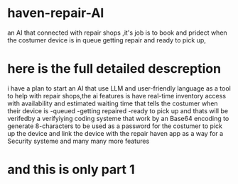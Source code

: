# haven-repair-AI
an AI that connected with repair shops ,it's job is to book and pridect when the costumer device is in queue getting repair and ready to pick up,
# here is the full detailed descreption
i have a plan to start an AI that use LLM and user-friendly language as a tool to help with repair shops,the ai features is have real-time inventory access with availability and estimated waiting time that tells the costumer when their device is
-queued
-getting repaired
-ready to pick up
and thats will be verifedby a verifyiying coding systeme that work by  an Base64 encoding to generate 8-characters to be used as a password for the costumer to pick up the device and link the device with the repair haven app as a way for a Security systeme and many many more features
# and this is only part 1
